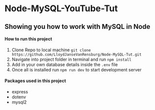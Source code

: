 # Node-MySQL-YouTube-Tut

## Showing you how to work with MySQL in Node

#### How to run this project

1. Clone Repo to local machine `git clone https://github.com/LloydJanseVanRensburg/Node-MySQL-Tut.git`
2. Navigate into project folder in terminal and run `npm install`
3. Add in your own database details inside the `.env` file
4. Once all is installed run `npm run dev` to start development server


#### Packages used in this project

- express
- dotenv
- mysql2
